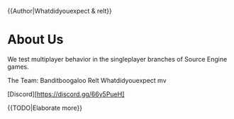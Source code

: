 {{Author|Whatdidyouexpect & relt}}
# About Us

We test multiplayer behavior in the singleplayer branches of Source Engine games.

The Team:
Banditboogaloo
Relt
Whatdidyouexpect
mv


[Discord][https://discord.gg/66y5PueH]

{{TODO|Elaborate more}}


